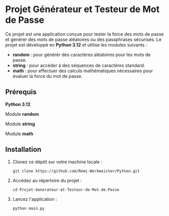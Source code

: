 # Projet Générateur et Testeur de Mot de Passe

Ce projet est une application conçue pour tester la force des mots de passe et générer des mots de passe aléatoires ou des passphrases sécurisés. Le projet est développé en **Python 3.12** et utilise les modules suivants :

- **random** : pour générer des caractères aléatoires pour les mots de passe.
- **string** : pour accéder à des séquences de caractères standard.
- **math** : pour effectuer des calculs mathématiques nécessaires pour évaluer la force du mot de passe.

## Prérequis
**Python 3.12**

Module **random**

Module **string**

Module **math**

## Installation

1. Clonez ce dépôt sur votre machine locale :

   ```
   git clone https://github.com/Remi-Werkmeister/Python.git
   ```

2. Accédez au répertoire du projet :

   ```
   cd Projet-Generateur-et-Testeur-de-Mot-de-Passe
   ```

3. Lancez l'application :

   ```
   python main.py
   ```

